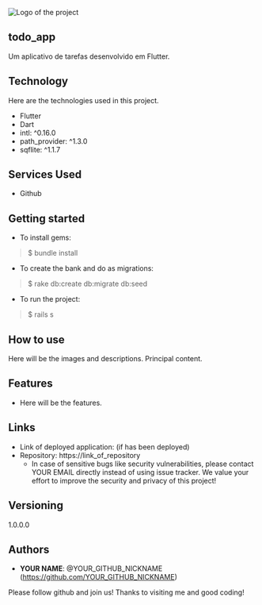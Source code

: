 ![Logo of the project](http://logo_link)
 
## todo_app
 
Um aplicativo de tarefas desenvolvido em Flutter.
 
 
## Technology 
 
Here are the technologies used in this project.
 
* Flutter
* Dart
* intl: ^0.16.0
* path_provider: ^1.3.0
* sqflite: ^1.1.7
 
 
## Services Used
 
* Github
 
 
## Getting started
 
* To install gems:
>    $ bundle install
* To create the bank and do as migrations:
>    $ rake db:create db:migrate db:seed
* To run the project:
>    $ rails s
 
## How to use
 
Here will be the images and descriptions. Principal content.
 
 
## Features
 
  - Here will be the features.
 
 
## Links
 
  - Link of deployed application: (if has been deployed)
  - Repository: https://link_of_repository
    - In case of sensitive bugs like security vulnerabilities, please contact
      YOUR EMAIL directly instead of using issue tracker. We value your effort
      to improve the security and privacy of this project!
 
 
## Versioning
 
1.0.0.0
 
 
## Authors
 
* **YOUR NAME**: @YOUR_GITHUB_NICKNAME (https://github.com/YOUR_GITHUB_NICKNAME)
 
 
Please follow github and join us!
Thanks to visiting me and good coding!

